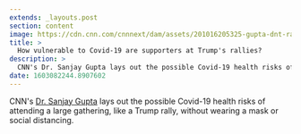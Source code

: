 ```yaml
--- 
extends: _layouts.post 
section: content 
image: https://cdn.cnn.com/cnnnext/dam/assets/201016205325-gupta-dnt-rallies-10162020-super-tease.jpg 
title: > 
  How vulnerable to Covid-19 are supporters at Trump's rallies? 
description: > 
  CNN's Dr. Sanjay Gupta lays out the possible Covid-19 health risks of attending a large gathering, like a Trump rally, without wearing a mask or social distancing. 
date: 1603082244.8907602 
--- 
```

<div><a></a><p>CNN's <a href="http://www.cnn.com/profiles/sanjay-gupta-profile" target="_blank">Dr. Sanjay Gupta</a> lays out the possible Covid-19 health risks of attending a large gathering, like a Trump rally, without wearing a mask or social distancing.</p></div>